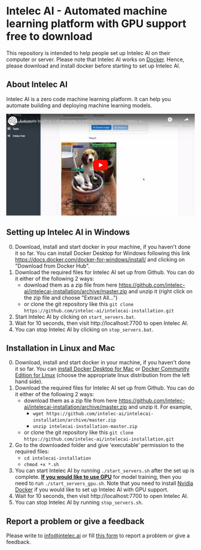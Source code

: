 # Intelec AI - Automated machine learning platform with GPU support free to download

This repository is intended to help people set up Intelec AI on their computer or server. Please note that Intelec AI works on [Docker](https://www.docker.com/). Hence, please download and install docker before starting to set up Intelec AI.

## About Intelec AI

Intelec AI is a zero code machine learning platform. It can help you automate building and deploying machine learning models.

[![Intelec AI Demo](https://github.com/intelec-ai/intelecai-installation/raw/master/img/demo_image.png)](https://www.youtube.com/watch?v=klv_3L68MJ0)

## Setting up Intelec AI in Windows

0. Download, install and start docker in your machine, if you haven't done it so far. You can install Docker Desktop for Windows following this link https://docs.docker.com/docker-for-windows/install/ and clicking on "Download from Docker Hub". 
1. Download the required files for Intelec AI set up from Github. You can do it either of the following 2 ways:
   * download them as a zip file from here https://github.com/intelec-ai/intelecai-installation/archive/master.zip and unzip it (right click on the zip file and choose "Extract All...")
   * or clone the git repository like this `git clone https://github.com/intelec-ai/intelecai-installation.git`
2. Start Intelec AI by clicking on `start_servers.bat`.
3. Wait for 10 seconds, then visit http://localhost:7700 to open Intelec AI.
4. You can stop Intelec AI by clicking on `stop_servers.bat`.

## Installation in Linux and Mac

0. Download, install and start docker in your machine, if you haven't done it so far. You can [install Docker Desktop for Mac](https://docs.docker.com/docker-for-mac/install/) or [Docker Community Edition for Linux](https://docs.docker.com/install/linux/docker-ce/ubuntu/) (choose the appropriate linux distribution from the left hand side).
1. Download the required files for Intelec AI set up from Github. You can do it either of the following 2 ways:
   * download them as a zip file from here https://github.com/intelec-ai/intelecai-installation/archive/master.zip and unzip it. For example,
      * `wget https://github.com/intelec-ai/intelecai-installation/archive/master.zip`
      * `unzip intelecai-installation-master.zip`
   * or clone the git repository like this `git clone https://github.com/intelec-ai/intelecai-installation.git`
2. Go to the downloaded folder and give 'executable' permission to the required files: 
   * `cd intelecai-installation`
   * `chmod +x *.sh`
3. You can start Intelec AI by running `./start_servers.sh` after the set up is complete. <u>**If you would like to use GPU**</u> for model training, then you need to run `./start_servers_gpu.sh`. Note that you need to install [Nvidia Docker](https://github.com/NVIDIA/nvidia-docker) if you would like to set up Intelec AI with GPU support.
4. Wait for 10 seconds, then visit http://localhost:7700 to open Intelec AI.
5. You can stop Intelec AI by running `stop_servers.sh`.

## Report a problem or give a feedback

Please write to [info@intelec.ai](mailto://info@intelec.ai) or fill [this form](https://forms.gle/tcWBTaGUnJJGpJVd8) to report a problem or give a feedback.